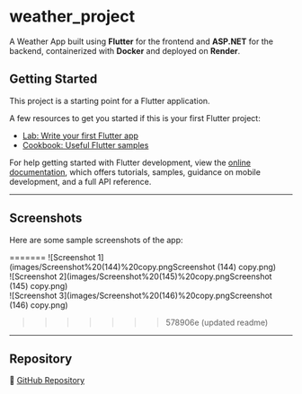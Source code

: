 # weather_project

A Weather App built using **Flutter** for the frontend and **ASP.NET** for the backend, containerized with **Docker** and deployed on **Render**.

## Getting Started

This project is a starting point for a Flutter application.

A few resources to get you started if this is your first Flutter project:

- [Lab: Write your first Flutter app](https://docs.flutter.dev/get-started/codelab)
- [Cookbook: Useful Flutter samples](https://docs.flutter.dev/cookbook)

For help getting started with Flutter development, view the
[online documentation](https://docs.flutter.dev/), which offers tutorials,
samples, guidance on mobile development, and a full API reference.

---

## Screenshots

Here are some sample screenshots of the app:

=======
![Screenshot 1](images/Screenshot%20(144)%20copy.pngScreenshot (144) copy.png)  
![Screenshot 2](images/Screenshot%20(145)%20copy.pngScreenshot (145) copy.png)  
![Screenshot 3](images/Screenshot%20(146)%20copy.pngScreenshot (146) copy.png)  
>>>>>>> 578906e (updated readme)

---

## Repository

🔗 [GitHub Repository](https://github.com/Sahil-Bishnoi107/weather_app)
